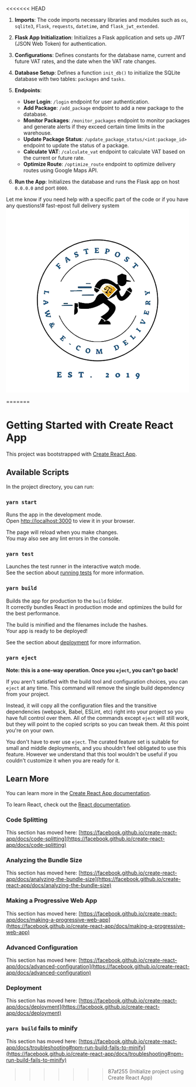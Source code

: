 <<<<<<< HEAD
1. **Imports**: The code imports necessary libraries and modules such as `os`, `sqlite3`, `Flask`, `requests`, `datetime`, and `flask_jwt_extended`.

2. **Flask App Initialization**: Initializes a Flask application and sets up JWT (JSON Web Token) for authentication.

3. **Configurations**: Defines constants for the database name, current and future VAT rates, and the date when the VAT rate changes.

4. **Database Setup**: Defines a function `init_db()` to initialize the SQLite database with two tables: `packages` and `tasks`.

5. **Endpoints**:
   - **User Login**: `/login` endpoint for user authentication.
   - **Add Package**: `/add_package` endpoint to add a new package to the database.
   - **Monitor Packages**: `/monitor_packages` endpoint to monitor packages and generate alerts if they exceed certain time limits in the warehouse.
   - **Update Package Status**: `/update_package_status/<int:package_id>` endpoint to update the status of a package.
   - **Calculate VAT**: `/calculate_vat` endpoint to calculate VAT based on the current or future rate.
   - **Optimize Route**: `/optimize_route` endpoint to optimize delivery routes using Google Maps API.

6. **Run the App**: Initializes the database and runs the Flask app on host `0.0.0.0` and port `8000`.

Let me know if you need help with a specific part of the code or if you have any questions!# fast-epost
full delivery system
![Project Logo](./transparent%20logo.png)

=======
# Getting Started with Create React App

This project was bootstrapped with [Create React App](https://github.com/facebook/create-react-app).

## Available Scripts

In the project directory, you can run:

### `yarn start`

Runs the app in the development mode.\
Open [http://localhost:3000](http://localhost:3000) to view it in your browser.

The page will reload when you make changes.\
You may also see any lint errors in the console.

### `yarn test`

Launches the test runner in the interactive watch mode.\
See the section about [running tests](https://facebook.github.io/create-react-app/docs/running-tests) for more information.

### `yarn build`

Builds the app for production to the `build` folder.\
It correctly bundles React in production mode and optimizes the build for the best performance.

The build is minified and the filenames include the hashes.\
Your app is ready to be deployed!

See the section about [deployment](https://facebook.github.io/create-react-app/docs/deployment) for more information.

### `yarn eject`

**Note: this is a one-way operation. Once you `eject`, you can't go back!**

If you aren't satisfied with the build tool and configuration choices, you can `eject` at any time. This command will remove the single build dependency from your project.

Instead, it will copy all the configuration files and the transitive dependencies (webpack, Babel, ESLint, etc) right into your project so you have full control over them. All of the commands except `eject` will still work, but they will point to the copied scripts so you can tweak them. At this point you're on your own.

You don't have to ever use `eject`. The curated feature set is suitable for small and middle deployments, and you shouldn't feel obligated to use this feature. However we understand that this tool wouldn't be useful if you couldn't customize it when you are ready for it.

## Learn More

You can learn more in the [Create React App documentation](https://facebook.github.io/create-react-app/docs/getting-started).

To learn React, check out the [React documentation](https://reactjs.org/).

### Code Splitting

This section has moved here: [https://facebook.github.io/create-react-app/docs/code-splitting](https://facebook.github.io/create-react-app/docs/code-splitting)

### Analyzing the Bundle Size

This section has moved here: [https://facebook.github.io/create-react-app/docs/analyzing-the-bundle-size](https://facebook.github.io/create-react-app/docs/analyzing-the-bundle-size)

### Making a Progressive Web App

This section has moved here: [https://facebook.github.io/create-react-app/docs/making-a-progressive-web-app](https://facebook.github.io/create-react-app/docs/making-a-progressive-web-app)

### Advanced Configuration

This section has moved here: [https://facebook.github.io/create-react-app/docs/advanced-configuration](https://facebook.github.io/create-react-app/docs/advanced-configuration)

### Deployment

This section has moved here: [https://facebook.github.io/create-react-app/docs/deployment](https://facebook.github.io/create-react-app/docs/deployment)

### `yarn build` fails to minify

This section has moved here: [https://facebook.github.io/create-react-app/docs/troubleshooting#npm-run-build-fails-to-minify](https://facebook.github.io/create-react-app/docs/troubleshooting#npm-run-build-fails-to-minify)
>>>>>>> 87af255 (Initialize project using Create React App)
